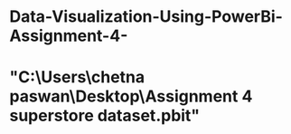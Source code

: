 # Data-Visualization-Using-PowerBi-Assignment-4-
# "C:\Users\chetna paswan\Desktop\Assignment 4 superstore dataset.pbit"

